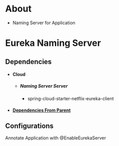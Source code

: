About
=====
- Naming Server for Application

Eureka Naming Server
====================

Dependencies
------------
- #### Cloud
  - ##### Naming Server Server
    - spring-cloud-starter-netflix-eureka-client
- #### [Dependencies From Parent](./../moreinfo.md#Dependencies-from-parent)

Configurations
--------------
Annotate Application with @EnableEurekaServer

